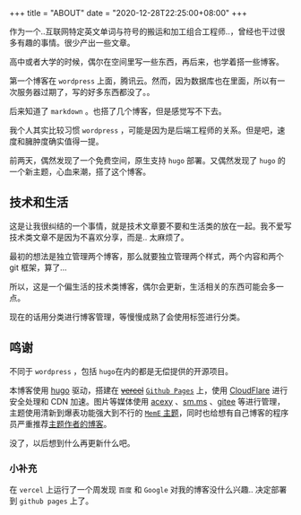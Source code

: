 +++
title = "ABOUT"
date = "2020-12-28T22:25:00+08:00"
+++

作为一个..互联网特定英文单词与符号的搬运和加工组合工程师..，曾经也干过很多有趣的事情。很少产出一些文章。

高中或者大学的时候，偶尔在空间里写一些东西，再后来，也学着搭一些博客。

第一个博客在 `wordpress` 上面，腾讯云。然而，因为数据库也在里面，所以有一次服务器过期了，写的好多东西都没了。。

后来知道了 `markdown` 。也搭了几个博客，但是感觉写不下去。

我个人其实比较习惯 `wordpress` ，可能是因为是后端工程师的关系。但是吧，速度和臃肿度确实值得一提。

前两天，偶然发现了一个免费空间，原生支持 `hugo` 部署。又偶然发现了 `hugo` 的一个新主题，心血来潮，搭了这个博客。

## 技术和生活

这是让我很纠结的一个事情，就是技术文章要不要和生活类的放在一起。我不爱写技术类文章不是因为不喜欢分享，而是.. 太麻烦了。

最初的想法是独立管理两个博客，那么就要独立管理两个样式，两个内容和两个 git 框架，算了...

所以，这是一个偏生活的技术类博客，偶尔会更新，生活相关的东西可能会多一点。

现在的话用分类进行博客管理，等慢慢成熟了会使用标签进行分类。

## 鸣谢

不同于 `wordpress` ，包括 `hugo`在内的都是无偿提供的开源项目。

本博客使用 [hugo](https://gohugo.io) 驱动，搭建在 ~~[vercel](https://vercel.com)~~ [`Github Pages`](https://pages.github.com) 上，使用 [CloudFlare](https://cloudflare.com) 进行安全处理和 CDN 加速。图片等媒体使用 [acexy](https://imgs.acexy.cn) 、[sm.ms](https://sm.ms) 、[gitee](https://gitee.com) 等进行管理，主题使用清新到爆表功能强大到不行的 [`MemE` 主题](https://github.com/reuixiy/hugo-theme-meme/)，同时也给想有自己博客的程序员严重推荐[主题作者的博客](https://io-oi.me)。

没了，以后想到什么再更新什么吧。

### 小补充

在 `vercel` 上运行了一个周发现 `百度` 和 `Google` 对我的博客没什么兴趣.. 决定部署到 `github pages` 上了。

